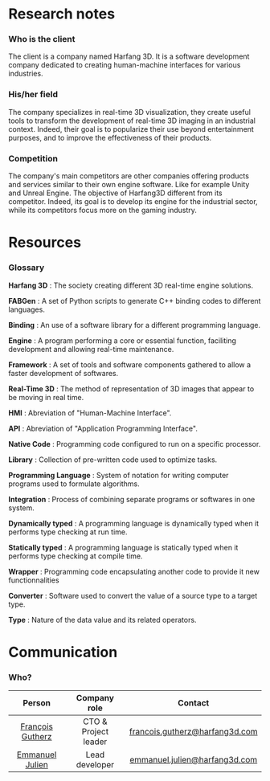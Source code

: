 # Research notes
### Who is the client
The client is a company named Harfang 3D. It is a software development company dedicated to creating human-machine interfaces for various industries.

### His/her field
The company specializes in real-time 3D visualization, they create useful tools to transform the development of real-time 3D imaging in an industrial context. Indeed, their goal is to popularize their use beyond entertainment purposes, and to improve the effectiveness of their products.

### Competition
The company's main competitors are other companies offering products and services similar to their own engine software. Like for example Unity and Unreal Engine.
The objective of Harfang3D different from its competitor. Indeed, its goal is to develop its engine for the industrial sector, while its competitors focus more on the gaming industry.

# Resources
### Glossary

**Harfang 3D** : The society creating different 3D real-time engine solutions.

**FABGen** : A set of Python scripts to generate C++ binding codes to different languages.

**Binding** : An use of a software library for a different programming language.

**Engine** : A program performing a core or essential function, faciliting development and allowing real-time maintenance.

**Framework** : A set of tools and software components gathered to allow a faster development of softwares.

**Real-Time 3D** : The method of representation of 3D images that appear to be moving in real time.

**HMI** : Abreviation of "Human-Machine Interface".

**API** : Abreviation of "Application Programming Interface".

**Native Code** : Programming code configured to run on a specific processor.

**Library** : Collection of pre-written code used to optimize tasks.

**Programming Language** : System of notation for writing computer programs used to formulate algorithms.

**Integration** : Process of combining separate programs or softwares in one system.

**Dynamically typed** : A programming language is dynamically typed when it performs type checking at run time.

**Statically typed** : A programming language is statically typed when it performs type checking at compile time.

**Wrapper** : Programming code encapsulating another code to provide it new functionnalities

**Converter** : Software used to convert the value of a source type to a target type.

**Type** : Nature of the data value and its related operators.

# Communication
### Who?

| Person | Company role | Contact |
| :-: | :-: | :-: |
| [François Gutherz](https://www.linkedin.com/in/astrofra/) | CTO & Project leader | francois.gutherz@harfang3d.com|
| [Emmanuel Julien](https://www.linkedin.com/in/ejulien/) | Lead developer | emmanuel.julien@harfang3d.com|
